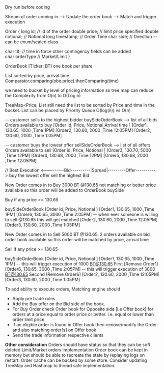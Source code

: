 Dry run before coding

Stream of order coming in  --> Update the order book --> Match and trigger execution

Order
{
long id;                    // id of the order
double price;               // limit price specified 
double notional;            // Notional
long timestamp;             // Order Time
char side;                  // Direction   -- can be enum/sealed class 

char tif;                   // time in force other contingency fields can be added    
char orderType              // Market/Limit 
}

OrderBook [Ticker: BT] one book per share

List<OrderBookEntry> sorted by price, arrival time  Comparator.comparing(obe.price).thenComparing(time)

we need to bucket by level of pricing information so tree map can reduce the Complexity from O(n) to O(Log n)

TreeMap<Price, List<OrderBookEntry> still need the list to be sorted by Price and time in the bucket. 
List can be placed by Priority Queue O(log(n)) vs O(n)


-- customer sells to the highest bidder
buySideOrderBook --> list of all bids Orders available to buy
[Order id, Price, Notional,Arrival time ] 
[Order1, 130.65, 1000 ,Time 1PM] 
[Order2, 130.60, 2000 ,Time 12:05PM] 
[Order2, 130.60, 2000 ,Time 1:05PM] 


-- customer buys the lowest offer
sellSideOrderBook --> list of all offers Orders available to sell
[Order id, Price, Notional ]
[Order3, 130.70, 5000 ,Time 12PM]
[Order4, 130.68, 2000 ,Time 12PM] 
[Order5, 130.68, 2000 ,Time 12:05PM] 

// Best Execution
 <---------Bid----------|Spread|---------Offer---------->
buy the lowest offer 
sell the highest Bid

New Order comes in to Buy 3000 BT @130.65 not matching or better price available so this order will be added to OrderBook buySide

Buy if any price <= 130.65

buySideOrderBook
[Order id, Price, Notional ]
[Order1, 130.65, 1000 ,Time 1PM]
[Order6, 130.65, 3000 ,Time 2:05PM]  -- when ever someone is willing to sell @130.65 this will get matched
[Order2, 130.60, 2000 ,Time 12:05PM]
[Order3, 130.60, 2000 ,Time 1:05PM] 


New Order comes in to Sell 5000 BT @130.65. 2 orders available on bid order book available so this order will be matched by price, arrival time

Sell if any price >= 130.65 

buySideOrderBook
[Order id, Price, Notional ]
[Order1, 130.65, 1000 ,Time 1PM]     -- this will trigger execution of 1000 BT@130.65 First  [Remove Order1]
[Order6, 130.65, 3000 ,Time 2:05PM]  -- this will trigger execution of 3000 BT@130.65 Second [Remove Order6]
[Order2, 130.60, 2000 ,Time 12:05PM]
[Order3, 130.60, 2000 ,Time 1:05PM] 


To add ability to execute orders, Matching engine should  
 * Apply pre trade rules
 * Add the Buy offer on the Bid side of the book.
 * For Buy Order check Order book for Opposite side [i.e Offer book] for orders at a price equal to order price or better. i.e. equal or lower than order limit price
 * If an eligible order is found in Offer book then remove/modify the Order and also matching order[s] on Offer book
 * Send the trade information respective clients



**Other consideration**
Orders should have status so that they can be soft deleted
Limit/Market orders Implementation
Order book can be kept in memory but should be able to recreate the state by replaying logs on restart.
Order cache can be backed by some store.
Consider updating TreeMap and Hashmap to thread safe implementation. 
